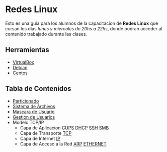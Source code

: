 # Redes Linux

Esto es una guia para los alumnos de la capacitacion de __Redes Linux__ que cursan los dias _lunes y miercoles de 20hs a 22hs_, donde podran acceder al contenido trabajado durante las clases.

## Herramientas

* [VirtualBox](https://www.virtualbox.org/)
* [Debian](https://debian.org)
* [Centos](https://centos.org)

## Tabla de Contenidos

* [Particionado](./docs/fdisk.md)
* [Sistema de Archivos](./docs/fs.md)
* [Mascara de Usuario](./docs/umask.md)
* [Gestion de Usuarios](./docs/users.md)
* Modelo TCP/IP
    * Capa de Aplicacion
    [CUPS](./docs/cups.md)
    [DHCP](./docs/dhcp.md)
    [SSH](./docs/ssh.md)
    [SMB](./docs/smb.md)
    * Capa de Transporte
    [TCP](./docs/tcp.md)
    * Capa de Internet
    [IP](./docs/ip.md)
    * Capa de Acceso a la Red
    [ARP](./docs/arp.md)
    [ETHERNET](./docs/eth.md)